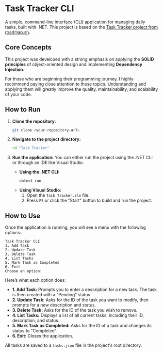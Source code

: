 # Task Tracker CLI

A simple, command-line interface (CLI) application for managing daily tasks, built with .NET. This project is based on the [Task Tracker project from roadmap.sh](https://roadmap.sh/projects/task-tracker).

## Core Concepts

This project was developed with a strong emphasis on applying the **SOLID principles** of object-oriented design and implementing **Dependency Injection**.

For those who are beginning their programming journey, I highly recommend paying close attention to these topics. Understanding and applying them will greatly improve the quality, maintainability, and scalability of your code.

## How to Run

1.  **Clone the repository:**
    ```bash
    git clone <your-repository-url>
    ```
2.  **Navigate to the project directory:**
    ```bash
    cd "Task Tracker"
    ```
3.  **Run the application:**
    You can either run the project using the .NET CLI or through an IDE like Visual Studio.

    *   **Using the .NET CLI:**
        ```bash
        dotnet run
        ```
    *   **Using Visual Studio:**
        1.  Open the `Task Tracker.sln` file.
        2.  Press `F5` or click the "Start" button to build and run the project.

## How to Use

Once the application is running, you will see a menu with the following options:

```
Task Tracker CLI
1. Add Task
2. Update Task
3. Delete Task
4. List Tasks
5. Mark Task as Completed
6. Exit
Choose an option:
```

Here’s what each option does:

*   **1. Add Task:** Prompts you to enter a description for a new task. The task is then created with a "Pending" status.
*   **2. Update Task:** Asks for the ID of the task you want to modify, then prompts for a new description and status.
*   **3. Delete Task:** Asks for the ID of the task you wish to remove.
*   **4. List Tasks:** Displays a list of all current tasks, including their ID, description, and status.
*   **5. Mark Task as Completed:** Asks for the ID of a task and changes its status to "Completed".
*   **6. Exit:** Closes the application.

All tasks are saved to a `tasks.json` file in the project's root directory.